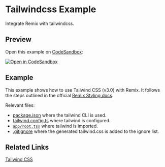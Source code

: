 # Tailwindcss Example

Integrate Remix with tailwindcss.

## Preview

Open this example on [CodeSandbox](https://codesandbox.io/s/remix-tailwind-2x8pg):

[![Open in CodeSandbox](https://codesandbox.io/static/img/play-codesandbox.svg)](https://codesandbox.io/s/github/remix-run/examples/tree/main/tailwindcss)

## Example

This example shows how to use Tailwind CSS (v3.0) with Remix. It follows the steps outlined in the official [Remix Styling docs](https://remix.run/guides/styling#tailwind).

Relevant files:

- [package.json](./package.json) where the tailwind CLI is used.
- [tailwind.config.ts](./tailwind.config.ts) where tailwind is configured.
- [`app/root.tsx`](./app/root.tsx) where tailwind is imported.
- [.gitignore](.gitignore) where the generated tailwind.css is added to the ignore list.

## Related Links

[Tailwind CSS](https://tailwindcss.com)
